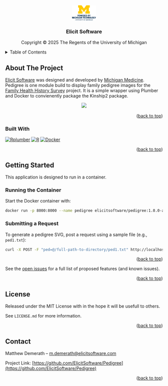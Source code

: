 <a id="readme-top"></a>

<!-- PROJECT SHIELDS -->
<!--
*** I'm using markdown "reference style" links for readability.
*** Reference links are enclosed in brackets [ ] instead of parentheses ( ).
*** See the bottom of this document for the declaration of the reference variables
*** for contributors-url, forks-url, etc. This is an optional, concise syntax you may use.
*** https://www.markdownguide.org/basic-syntax/#reference-style-links
-->
<!-- [![Contributors][contributors-shield]][contributors-url]
[![Forks][forks-shield]][forks-url]
[![Stargazers][stars-shield]][stars-url]
[![Issues][issues-shield]][issues-url]
[![project_license][license-shield]][https://polyformproject.org/licenses/noncommercial/1.0.0]
[![LinkedIn][linkedin-shield]][linkedin-url] -->

<!-- Powered by Michigan -->
<br />
<div align="center">
  <a href="https://innovationpartnerships.umich.edu/">
    <img src="images/stacked.png" alt="Logo" width="15%" >
  </a>
<h3 align="center">Elicit Software</h3>
  <p>Copyright © 2025 The Regents of the University of Michigan</p>
</div>
<!-- TABLE OF CONTENTS -->
<details>
  <summary>Table of Contents</summary>
  <ol>
    <li><a href="#built-with">Built With</a></li>
    <li><a href="#getting-started">Getting Started</a></li>
    <li><a href="#usage">Usage</a></li>
    <!-- <li><a href="#roadmap">Roadmap</a></li> -->
    <li><a href="#contributing">Contributing</a></li>
    <li><a href="#license">License</a></li>
    <li><a href="#contact">Contact</a></li>
    <li><a href="#acknowledgments">Acknowledgments</a></li>
  </ol>
</details>

<!-- ABOUT THE PROJECT -->
## About The Project
  <p align="left">
    <a href="https://github.com/elicitsoftware/elicit">Elicit Software</a> was designed and developed by <a href="https://www.michiganmedicine.org/">Michigan Medicine</a>. Pedigree is one module build to display family pedigree images for the <a href="https://github.com/elicitsoftware/FHHS">Family Health History Survey</a> project. It is a simple wrapper using Plumber and Docker to convienently package the Kinship2 package.
  </p>

<div align="center"><image src="images/sample_pedigree.svg" height=600></div>

<p align="right">(<a href="#readme-top">back to top</a>)</p>

### Built With
[![Rplumber][Rplumber.io]][Rplumber-url]
[![R][R.org]][R-url]
[![Docker][Docker.com]][Docker-url]

<p align="right">(<a href="#readme-top">back to top</a>)</p>

<!-- GETTING STARTED -->
## Getting Started
This application is designed to run in a container.

### Running the Container

Start the Docker container with:

```sh
docker run -p 8000:8000 --name pedigree elicitsoftware/pedigree:1.0.0-alpha.1
```

### Submitting a Request

To generate a pedigree SVG, post a request using a sample file (e.g., `ped1.txt`):

```sh
curl -X POST -F "ped=@/full-path-to-directory/ped1.txt" http://localhost:8000/svg
```
<p align="right">(<a href="#readme-top">back to top</a>)</p>
<!-- ROADMAP
## Roadmap
- [ ] Feature 1
- [ ] Feature 2
- [ ] Feature 3
    - [ ] Nested Feature
 -->

See the [open issues](https://github.com/ElicitSoftware/Elicit/issues) for a full list of proposed features (and known issues).

<p align="right">(<a href="#readme-top">back to top</a>)</p>

<!-- LICENSE -->
## License
Released under the MIT License with in the hope it will be usefull to others.

See `LICENSE.md` for more information.

<p align="right">(<a href="#readme-top">back to top</a>)</p>

## Contact

Matthew Demerath – m.demerath@elicitsoftware.com

Project Link: [https://github.com/ElicitSoftware/Pedigree](https://github.com/ElicitSoftware/Pedigree)

<p align="right">(<a href="#readme-top">back to top</a>)</p>

<!-- MARKDOWN LINKS & IMAGES -->
<!-- https://www.markdownguide.org/basic-syntax/#reference-style-links -->
[contributors-shield]: https://img.shields.io/github/contributors/ElicitSoftware/Elicit.svg?style=for-the-badge
[contributors-url]: https://github.com/ElicitSoftware/Elicit/graphs/contributors
[forks-shield]: https://img.shields.io/github/forks/ElicitSoftware/Elicit.svg?style=for-the-badge
[forks-url]: https://github.com/ElicitSoftware/Elicit/network/members
[stars-shield]: https://img.shields.io/github/stars/ElicitSoftware/Elicit.svg?style=for-the-badge
[stars-url]: https://github.com/ElicitSoftware/Elicit/stargazers
[issues-shield]: https://img.shields.io/github/issues/ElicitSoftware/Elicit.svg?style=for-the-badge
[issues-url]: https://github.com/ElicitSoftware/Elicit/issues
[license-shield]: https://img.shields.io/github/license/ElicitSoftware/Elicit.svg?style=for-the-badge
[license-url]: https://github.com/ElicitSoftware/Elicit/blob/master/LICENSE.txt
[linkedin-shield]: https://img.shields.io/badge/-LinkedIn-black.svg?style=for-the-badge&logo=linkedin&colorB=555
[linkedin-url]: https://linkedin.com/in/linkedin_username
[product-screenshot]: images/screenshot.png
[Quarkus.io]: https://img.shields.io/badge/quarkus-000000?style=for-the-badge&logo=quarkus&logoColor=white
[Quarkus-url]: https://quarkus.io/
[Vaadin.com]: https://img.shields.io/badge/Vaadin-20232A?style=for-the-badge&logo=vaadin&logoColor=61DAFB
[Vaadin-url]: https://vaadin.com/
[Postgresql.com]: https://img.shields.io/badge/postgresql-white?style=for-the-badge&logo=postgresql&logoColor=blue
[Postgresql-url]: https://postgresql.org/
[Docker.com]: https://img.shields.io/badge/docker-257bd6?style=for-the-badge&logo=docker&logoColor=white
[Docker-url]: https://docker.com
[Java]: https://img.shields.io/badge/Java-3a75b0?style=for-the-badge&logo=openjdk&logoColor=white
[Java-url]: https://dev.java/
[Maven.org]:https://img.shields.io/badge/MAVEN-000000?style=for-the-badge&logo=apachemaven&logoColor=blue
[Maven-url]: https://maven.apache.org/
[R.org]: https://img.shields.io/badge/R-r--project.org-blue?style=flat&labelColor=white&logo=r&logoColor=blue
[R-url]: https://www.r-project.org/
[Rplumber.io]: https://img.shields.io/badge/Plumber%20--%20lightblue
[Rplumber-url]: https://www.rplumber.io/